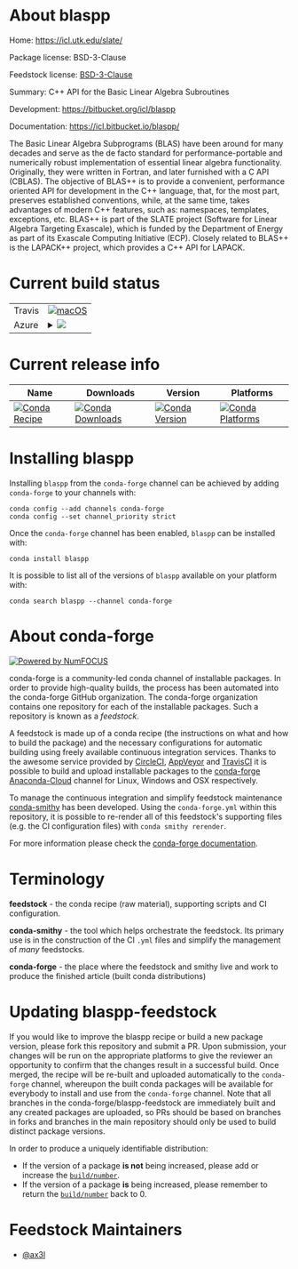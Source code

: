 About blaspp
============

Home: https://icl.utk.edu/slate/

Package license: BSD-3-Clause

Feedstock license: [BSD-3-Clause](https://github.com/conda-forge/blaspp-feedstock/blob/master/LICENSE.txt)

Summary: C++ API for the Basic Linear Algebra Subroutines

Development: https://bitbucket.org/icl/blaspp

Documentation: https://icl.bitbucket.io/blaspp/

The Basic Linear Algebra Subprograms (BLAS) have been around for many
decades and serve as the de facto standard for performance-portable and
numerically robust implementation of essential linear algebra
functionality. Originally, they were written in Fortran, and later
furnished with a C API (CBLAS).
The objective of BLAS++ is to provide a convenient, performance oriented
API for development in the C++ language, that, for the most part, preserves
established conventions, while, at the same time, takes advantages of
modern C++ features, such as: namespaces, templates, exceptions, etc.
BLAS++ is part of the SLATE project (Software for Linear Algebra Targeting
Exascale), which is funded by the Department of Energy as part of its
Exascale Computing Initiative (ECP). Closely related to BLAS++ is the
LAPACK++ project, which provides a C++ API for LAPACK.


Current build status
====================


<table><tr>
    <td>Travis</td>
    <td>
      <a href="https://travis-ci.com/conda-forge/blaspp-feedstock">
        <img alt="macOS" src="https://img.shields.io/travis/com/conda-forge/blaspp-feedstock/master.svg?label=macOS">
      </a>
    </td>
  </tr>
    
  <tr>
    <td>Azure</td>
    <td>
      <details>
        <summary>
          <a href="https://dev.azure.com/conda-forge/feedstock-builds/_build/latest?definitionId=12143&branchName=master">
            <img src="https://dev.azure.com/conda-forge/feedstock-builds/_apis/build/status/blaspp-feedstock?branchName=master">
          </a>
        </summary>
        <table>
          <thead><tr><th>Variant</th><th>Status</th></tr></thead>
          <tbody><tr>
              <td>linux_64</td>
              <td>
                <a href="https://dev.azure.com/conda-forge/feedstock-builds/_build/latest?definitionId=12143&branchName=master">
                  <img src="https://dev.azure.com/conda-forge/feedstock-builds/_apis/build/status/blaspp-feedstock?branchName=master&jobName=linux&configuration=linux_64_" alt="variant">
                </a>
              </td>
            </tr><tr>
              <td>linux_aarch64</td>
              <td>
                <a href="https://dev.azure.com/conda-forge/feedstock-builds/_build/latest?definitionId=12143&branchName=master">
                  <img src="https://dev.azure.com/conda-forge/feedstock-builds/_apis/build/status/blaspp-feedstock?branchName=master&jobName=linux&configuration=linux_aarch64_" alt="variant">
                </a>
              </td>
            </tr><tr>
              <td>linux_ppc64le</td>
              <td>
                <a href="https://dev.azure.com/conda-forge/feedstock-builds/_build/latest?definitionId=12143&branchName=master">
                  <img src="https://dev.azure.com/conda-forge/feedstock-builds/_apis/build/status/blaspp-feedstock?branchName=master&jobName=linux&configuration=linux_ppc64le_" alt="variant">
                </a>
              </td>
            </tr><tr>
              <td>osx_64</td>
              <td>
                <a href="https://dev.azure.com/conda-forge/feedstock-builds/_build/latest?definitionId=12143&branchName=master">
                  <img src="https://dev.azure.com/conda-forge/feedstock-builds/_apis/build/status/blaspp-feedstock?branchName=master&jobName=osx&configuration=osx_64_" alt="variant">
                </a>
              </td>
            </tr><tr>
              <td>osx_arm64</td>
              <td>
                <a href="https://dev.azure.com/conda-forge/feedstock-builds/_build/latest?definitionId=12143&branchName=master">
                  <img src="https://dev.azure.com/conda-forge/feedstock-builds/_apis/build/status/blaspp-feedstock?branchName=master&jobName=osx&configuration=osx_arm64_" alt="variant">
                </a>
              </td>
            </tr><tr>
              <td>win_64</td>
              <td>
                <a href="https://dev.azure.com/conda-forge/feedstock-builds/_build/latest?definitionId=12143&branchName=master">
                  <img src="https://dev.azure.com/conda-forge/feedstock-builds/_apis/build/status/blaspp-feedstock?branchName=master&jobName=win&configuration=win_64_" alt="variant">
                </a>
              </td>
            </tr>
          </tbody>
        </table>
      </details>
    </td>
  </tr>
</table>

Current release info
====================

| Name | Downloads | Version | Platforms |
| --- | --- | --- | --- |
| [![Conda Recipe](https://img.shields.io/badge/recipe-blaspp-green.svg)](https://anaconda.org/conda-forge/blaspp) | [![Conda Downloads](https://img.shields.io/conda/dn/conda-forge/blaspp.svg)](https://anaconda.org/conda-forge/blaspp) | [![Conda Version](https://img.shields.io/conda/vn/conda-forge/blaspp.svg)](https://anaconda.org/conda-forge/blaspp) | [![Conda Platforms](https://img.shields.io/conda/pn/conda-forge/blaspp.svg)](https://anaconda.org/conda-forge/blaspp) |

Installing blaspp
=================

Installing `blaspp` from the `conda-forge` channel can be achieved by adding `conda-forge` to your channels with:

```
conda config --add channels conda-forge
conda config --set channel_priority strict
```

Once the `conda-forge` channel has been enabled, `blaspp` can be installed with:

```
conda install blaspp
```

It is possible to list all of the versions of `blaspp` available on your platform with:

```
conda search blaspp --channel conda-forge
```


About conda-forge
=================

[![Powered by
NumFOCUS](https://img.shields.io/badge/powered%20by-NumFOCUS-orange.svg?style=flat&colorA=E1523D&colorB=007D8A)](https://numfocus.org)

conda-forge is a community-led conda channel of installable packages.
In order to provide high-quality builds, the process has been automated into the
conda-forge GitHub organization. The conda-forge organization contains one repository
for each of the installable packages. Such a repository is known as a *feedstock*.

A feedstock is made up of a conda recipe (the instructions on what and how to build
the package) and the necessary configurations for automatic building using freely
available continuous integration services. Thanks to the awesome service provided by
[CircleCI](https://circleci.com/), [AppVeyor](https://www.appveyor.com/)
and [TravisCI](https://travis-ci.com/) it is possible to build and upload installable
packages to the [conda-forge](https://anaconda.org/conda-forge)
[Anaconda-Cloud](https://anaconda.org/) channel for Linux, Windows and OSX respectively.

To manage the continuous integration and simplify feedstock maintenance
[conda-smithy](https://github.com/conda-forge/conda-smithy) has been developed.
Using the ``conda-forge.yml`` within this repository, it is possible to re-render all of
this feedstock's supporting files (e.g. the CI configuration files) with ``conda smithy rerender``.

For more information please check the [conda-forge documentation](https://conda-forge.org/docs/).

Terminology
===========

**feedstock** - the conda recipe (raw material), supporting scripts and CI configuration.

**conda-smithy** - the tool which helps orchestrate the feedstock.
                   Its primary use is in the construction of the CI ``.yml`` files
                   and simplify the management of *many* feedstocks.

**conda-forge** - the place where the feedstock and smithy live and work to
                  produce the finished article (built conda distributions)


Updating blaspp-feedstock
=========================

If you would like to improve the blaspp recipe or build a new
package version, please fork this repository and submit a PR. Upon submission,
your changes will be run on the appropriate platforms to give the reviewer an
opportunity to confirm that the changes result in a successful build. Once
merged, the recipe will be re-built and uploaded automatically to the
`conda-forge` channel, whereupon the built conda packages will be available for
everybody to install and use from the `conda-forge` channel.
Note that all branches in the conda-forge/blaspp-feedstock are
immediately built and any created packages are uploaded, so PRs should be based
on branches in forks and branches in the main repository should only be used to
build distinct package versions.

In order to produce a uniquely identifiable distribution:
 * If the version of a package **is not** being increased, please add or increase
   the [``build/number``](https://docs.conda.io/projects/conda-build/en/latest/resources/define-metadata.html#build-number-and-string).
 * If the version of a package **is** being increased, please remember to return
   the [``build/number``](https://docs.conda.io/projects/conda-build/en/latest/resources/define-metadata.html#build-number-and-string)
   back to 0.

Feedstock Maintainers
=====================

* [@ax3l](https://github.com/ax3l/)

